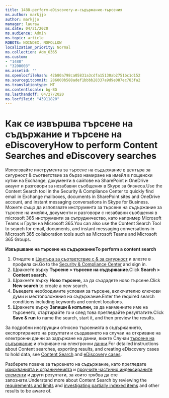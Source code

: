 ```yaml
---
title: 1488-perform-eDiscovery-и-съдържание-търсения
ms.author: markjjo
author: markjjo
manager: lauraw
ms.date: 04/21/2020
ms.audience: Admin
ms.topic: article
ROBOTS: NOINDEX, NOFOLLOW
localization_priority: Normal
ms.collection: Adm_O365
ms.custom:
- "1488"
- "3200003"
ms.assetid: ''
ms.openlocfilehash: 42b80a798ca05831a3cdfa15130ab2751bc1d152
ms.sourcegitcommit: 286000b588adef1bbbb28337a9d9e087ec783fa2
ms.translationtype: MT
ms.contentlocale: bg-BG
ms.lasthandoff: 04/27/2020
ms.locfileid: "43911820"
---
```

# <a name="how-to-perform-content-searches-and-ediscovery-searches"></a><span data-ttu-id="434f4-102">Как се извършва търсене на съдържание и търсене на eDiscovery</span><span class="sxs-lookup"><span data-stu-id="434f4-102">How to perform Content Searches and eDiscovery searches</span></span>

<span data-ttu-id="434f4-103">Използвайте инструмента за търсене на съдържание в центъра за сигурност & съответствие за бързо намиране на имейл в пощенски кутии на Exchange, документи в сайтове на SharePoint и OneDrive акаунт и разговори за незабавни съобщения в Skype за бизнеса.</span><span class="sxs-lookup"><span data-stu-id="434f4-103">Use the Content Search tool in the Security & Compliance Center to quickly find email in Exchange mailboxes, documents in SharePoint sites and OneDrive account, and instant messaging conversations in Skype for Business.</span></span> <span data-ttu-id="434f4-104">Можете също да използвате инструмента за търсене на съдържание за търсене на имейли, документи и разговори с незабавни съобщения в microsoft 365 инструменти за сътрудничество, като например Microsoft Teams и Групи на Microsoft 365.</span><span class="sxs-lookup"><span data-stu-id="434f4-104">You can also use the Content Search Tool to search for email, documents, and instant messaging conversations in Microsoft 365 collaboration tools such as Microsoft Teams and Microsoft 365 Groups.</span></span>

<span data-ttu-id="434f4-105">**Извършване на търсене на съдържание**</span><span class="sxs-lookup"><span data-stu-id="434f4-105">**To perform a content search**</span></span>

1. <span data-ttu-id="434f4-106">Отидете в [Центъра за съответствие с & за сигурност](https://protection.office.com) и влезте в профила си.</span><span class="sxs-lookup"><span data-stu-id="434f4-106">Go to the [Security & Compliance Center](https://protection.office.com) and sign in.</span></span>
2. <span data-ttu-id="434f4-107">Щракнете върху **Търсене > търсене на съдържание**.</span><span class="sxs-lookup"><span data-stu-id="434f4-107">Click **Search > Content search**.</span></span>
3. <span data-ttu-id="434f4-108">Щракнете върху **Ново търсене,** за да създадете ново търсене.</span><span class="sxs-lookup"><span data-stu-id="434f4-108">Click **New search** to create a new search.</span></span>
4. <span data-ttu-id="434f4-109">Въведете необходимите условия за търсене, включително ключови думи и местоположения на съдържание.</span><span class="sxs-lookup"><span data-stu-id="434f4-109">Enter the required search conditions including keywords and content locations.</span></span>  
5. <span data-ttu-id="434f4-110">Щракнете върху **Запиши & изпълни,** за да наименните име на търсенето, стартирайте го и след това прегледайте резултатите.</span><span class="sxs-lookup"><span data-stu-id="434f4-110">Click **Save & run** to name the search, start it, and then preview the results.</span></span>

<span data-ttu-id="434f4-111">За подробни инструкции относно търсенията в съдържанието, експортирането на резултати и създаването на случаи на откриване на електронни данни за задържане на данни, вижте Случаи [търсене на съдържание](https://docs.microsoft.com/office365/securitycompliance/content-search) и откриване на електронни [данни](https://docs.microsoft.com/office365/securitycompliance/ediscovery-cases).</span><span class="sxs-lookup"><span data-stu-id="434f4-111">For detailed instructions about Content searches, exporting results, and creating eDiscovery cases to hold data, see [Content Search](https://docs.microsoft.com/office365/securitycompliance/content-search) and [eDiscovery cases](https://docs.microsoft.com/office365/securitycompliance/ediscovery-cases).</span></span>

<span data-ttu-id="434f4-112">Разберете повече за търсенето на съдържание, като прегледате [изискванията и ограниченията](https://docs.microsoft.com/office365/securitycompliance/limits-for-content-search) и [проучите частично индексираните елементи](https://docs.microsoft.com/office365/securitycompliance/investigating-partially-indexed-items-in-ediscovery) и други резултати, за които трябва да сте запознати.</span><span class="sxs-lookup"><span data-stu-id="434f4-112">Understand more about Content Search by reviewing the [requirements and limits](https://docs.microsoft.com/office365/securitycompliance/limits-for-content-search) and  [investigating partially indexed items](https://docs.microsoft.com/office365/securitycompliance/investigating-partially-indexed-items-in-ediscovery) and other results to be aware of.</span></span>
